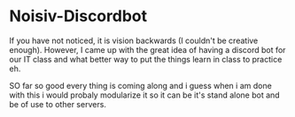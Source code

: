 # Noisiv-Discordbot
If you have not noticed, it is vision backwards (I couldn't be creative enough). However, I came up with the great idea
of having a discord bot for our IT class and what better way to put the things learn in class to practice eh.

SO far so good every thing is coming along and i guess when i am done with this i would probaly modularize it so it can be it's stand alone
bot and be of use to other servers.